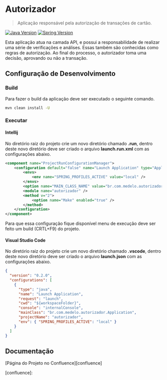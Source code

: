 # Autorizador

> Aplicação responsável pela autorização de transações de cartão.

[![Java Version][java-image]][java-url]
[![Spring Version][spring-image]][spring-url]

Esta aplicação atua na camada API, e possui a responsabilidade de realizar uma série de verificações e análises. Essas também são conhecidas como regras de autorização.
Ao final do processo, o autorizador toma uma decisão, aprovando ou não a transação.

## Configuração de Desenvolvimento

### Build

Para fazer o build da aplicação deve ser executado o seguinte comando.

```sh
mvn clean install -U
```

### Executar

#### Intellij

No diretório raiz do projeto crie um novo diretório chamado __.run__, dentro deste novo diretório deve ser criado o arquivo __launch.run.xml__ com as configurações abaixo.

```xml
<component name="ProjectRunConfigurationManager">
    <configuration default="false" name="Launch Application" type="Application" factoryName="Application">
        <envs>
            <env name="SPRING_PROFILES_ACTIVE" value="local" />
        </envs>
        <option name="MAIN_CLASS_NAME" value="br.com.medelo.autorizador.Application" />
        <module name="autorizador" />
        <method v="2">
            <option name="Make" enabled="true" />
        </method>
    </configuration>
</component>
```

Para que essa configuração fique disponível menu de execução deve ser feito um build (CRTL+F9) do projeto.

#### Visual Studio Code

No diretório raiz do projeto crie um novo diretório chamado __.vscode__, dentro deste novo diretório deve ser criado o arquivo __launch.json__ com as configurações abaixo.

```json
{
  "version": "0.2.0",
  "configurations": [
    {
      "type": "java",
      "name": "Launch Application",
      "request": "launch",
      "cwd": "${workspaceFolder}",
      "console": "internalConsole",
      "mainClass": "br.com.medelo.autorizador.Application",
      "projectName": "autorizador",
      "env": { "SPRING_PROFILES_ACTIVE": "local" }
    }
  ]
}
```

## Documentação

[Página do Projeto no Confluence][confluence]

<!-- Markdown link & img dfn's -->
[java-image]: https://img.shields.io/badge/Java-v17-green
[spring-image]: https://img.shields.io/badge/Spring--Boot-v2.3.5.RELEASE-green
[java-url]: https://docs.oracle.com/en/java/javase/17/
[spring-url]: https://mvnrepository.com/artifact/org.springframework.boot/spring-boot-dependencies/2.3.5.RELEASE
[confluence]: 